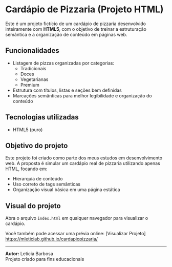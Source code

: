 # Cardápio de Pizzaria (Projeto HTML)

Este é um projeto fictício de um cardápio de pizzaria desenvolvido inteiramente com **HTML5**, com o objetivo de treinar a estruturação semântica e a organização de conteúdo em páginas web.

## Funcionalidades

- Listagem de pizzas organizadas por categorias:
  - Tradicionais
  - Doces
  - Vegetarianas
  - Premium
- Estrutura com títulos, listas e seções bem definidas
- Marcações semânticas para melhor legibilidade e organização do conteúdo

## Tecnologias utilizadas

- HTML5 (puro)

## Objetivo do projeto

Este projeto foi criado como parte dos meus estudos em desenvolvimento web. A proposta é simular um cardápio real de pizzaria utilizando apenas HTML, focando em:
- Hierarquia de conteúdo
- Uso correto de tags semânticas
- Organização visual básica em uma página estática

## Visual do projeto

Abra o arquivo `index.html` em qualquer navegador para visualizar o cardápio.

Você também pode acessar uma prévia online:
[Visualizar Projeto] https://mleticiab.github.io/cardapiopizzaria/

---

**Autor:** Leticia Barbosa  
Projeto criado para fins educacionais
